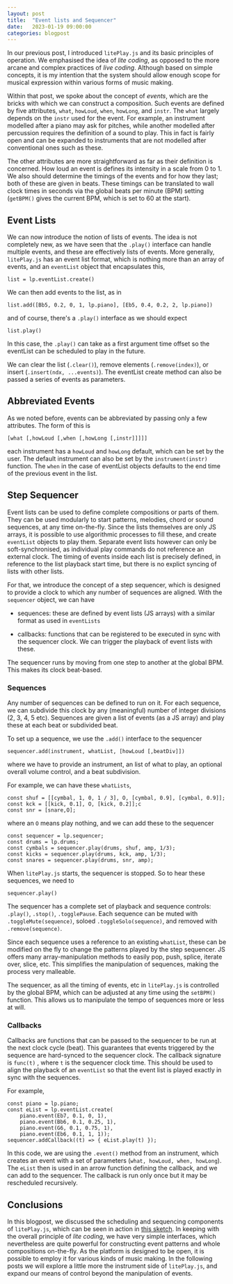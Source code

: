 ```yaml
---
layout: post
title:  "Event lists and Sequencer"
date:   2023-01-19 09:00:00
categories: blogpost
---
```


In our previous post, I introduced `litePlay.js` and its basic
principles of operation. We emphasised the idea of *lite coding*, as
opposed to the more arcane and complex practices of *live coding*.
Although based on simple concepts, it is my intention that the
system should allow enough scope for musical expression within
various forms of music making. 

Within that post, we spoke about the concept of *events*, which are
the bricks with which we can construct a composition. Such events
are defined by five attributes, `what`, `howLoud`, `when`, `howLong`,
and `instr`. The `what` largely depends on the `instr`  used for
the event. For example, an instrument modelled after a piano may
ask for pitches, while another modelled after percussion requires 
the definition of a sound to play. This in fact is fairly open and
can be expanded to instruments that are not modelled after
conventional ones such as these. 

The other attributes are more straightforward as far as their
definition is concerned. How loud an event is defines its intensity
in a scale from 0 to 1. We also should determine the timings
of the events and for how they last; both of these are given in
beats. These timings can be translated to wall clock times in
seconds via the global beats per minute (BPM) setting (`getBPM()`
gives the current BPM, which is set to 60 at the start).

Event Lists
------

We can now introduce the notion of lists of events. The idea is
not completely new, as we have seen that the `.play()` interface
can handle multiple events, and these are effectively lists of events.
More generally, `litePlay.js` has an event list format, which is
nothing more than an array of events, and an `eventList` object
that encapsulates this,

```
list = lp.eventList.create()
```

We can then add events to the list, as in

```
list.add([Bb5, 0.2, 0, 1, lp.piano], [Eb5, 0.4, 0.2, 2, lp.piano])
```

and of course, there's a `.play()` interface as we should expect

```
list.play()
```

In this case, the `.play()` can take as a first argument time offset
so the eventList can be scheduled to play in the future. 

We can clear the list (`.clear()`), remove elements
(`.remove(index)`), or insert (`.insert(ndx, ...events)`). The
eventList create method can also be passed a series of events as
parameters.

Abbreviated Events
------------

As we noted before, events can be abbreviated by passing only
a few attributes. The form of this is

```
[what [,howLoud [,when [,howLong [,instr]]]]]
```

each instrument has a `howLoud` and `howLong` default,
which can be set by the user. The default instrument can also
be set by the `instrument(instr)` function. The `when` in
the case of eventList objects defaults to the end time of the previous
event in the list.


Step Sequencer
--------

Event lists can be used to define complete compositions or parts of
them. They can be used modularly to start patterns, melodies, chord
or sound sequences, at any time on-the-fly. Since the lists themselves
are only JS arrays, it is possible to use algorithmic processes to
fill these, and create `eventList` objects to play them. Separate
event lists however can only be soft-synchronised, as individual
play commands do not reference an external clock. The timing of 
events inside each list is precisely defined, in reference to the list
playback start time, but there is no explict syncing of lists with
other lists.

For that, we introduce the concept of a step sequencer, which is
designed to provide a clock to which any number of sequences
are aligned. With the `sequencer` object, we can have

* sequences: these are defined by event lists (JS arrays) with a
similar format as used in `eventLists`

* callbacks: functions that can be registered to be executed in sync
with the sequencer clock. We can trigger the playback of event
lists with these.

The sequencer runs by moving from one step to another at the
global BPM. This makes its clock beat-based. 

### Sequences

Any number of
sequences can be defined to run on it. For each sequence, we can subdivide
this clock by any (meaningful) number of integer divisions (2, 3, 4, 5
etc). Sequences are given a list of events (as a JS array) and play
these at each beat or subdivided beat. 

To set up a sequence, we use the `.add()` interface to the sequencer

```
sequencer.add(instrument, whatList, [howLoud [,beatDiv]])
```

where we have to provide an instrument, an list of what to play, an optional
overall volume control, and a beat subdivision.

For example, we can have these `whatLists`,

```
const shuf = [[cymbal, 1, 0, 1 / 3], O, [cymbal, 0.9], [cymbal, 0.9]];
const kck = [[kick, 0.1], O, [kick, 0.2]];c
const snr = [snare,O];
```

where an `O` means play nothing, and we can add these to the sequencer

```
const sequencer = lp.sequencer;
const drums = lp.drums;
const cymbals = sequencer.play(drums, shuf, amp, 1/3);
const kicks = sequencer.play(drums, kck, amp, 1/3);
const snares = sequencer.play(drums, snr, amp);
```

When `litePlay.js` starts, the sequencer is stopped. So to hear these
sequences, we need to

```
sequencer.play()
```

The sequencer has a complete set of playback and sequence controls:
`.play()`, `.stop()`, `.togglePause`. Each sequence can be
muted with `.toggleMute(sequence)`,  soloed 
`.toggleSolo(sequence)`, and removed with `.remove(sequence)`.

Since each sequence uses a reference to an existing `whatList`, these
can be modified on the fly to change the patterns played by the step
sequencer. JS offers many array-manipulation methods to easily
pop, push, splice, iterate over, slice, etc. This simplifies the
manipulation of sequences, making the process very malleable.

The sequencer, as all the timing of events, etc in `litePlay.js` is
controlled by the global BPM, which can be adjusted at any time using
the `setBPM()` function. This allows us to manipulate the tempo
of sequences more or less at will.


### Callbacks

Callbacks are functions that can be passed to the sequencer to be
run at the next clock cycle (beat). This guarantees that events
triggered by the sequence are hard-synced to the sequencer
clock. The callback signature is `func(t)` , where `t` is the
sequencer clock time. This should be used to align the playback
of an `eventList` so that the event list is played exactly in sync
with the sequences.

For example,

```
const piano = lp.piano;
const eList = lp.eventList.create(
    piano.event(Eb7, 0.1, 0, 1),
    piano.event(Bb6, 0.1, 0.25, 1),
    piano.event(G6, 0.1, 0.75, 1),
    piano.event(Eb6, 0.1, 1, 1));
sequencer.addCallback((t) => { eList.play(t) });
```

In this code, we are using the `.event()` method from an
instrument, which creates an event with a set of parameters
(`what, howLoud, when, howLong`). The `eList` then
is used in an arrow function defining the callback, and
we can add to the sequencer. The callback is run
only once but it may be rescheduled recursively. 

Conclusions
--------

In this blogpost, we discussed the scheduling and sequencing
components of `litePlay.js`, which can be seen in action in
[this sketch](https://editor.p5js.org/vlazzarini/sketches/c4PhzF39r). 
In keeping with the overall
principle of *lite coding*, we have very simple interfaces, which
nevertheless are quite powerful for constructing event patterns
and whole compositions on-the-fly. As the platform is designed
to be open, it is possible to employ it for various kinds of music
making. In the following posts we will explore a little more the
instrument side of `litePlay.js`, and expand our means of 
control beyond the manipulation of events.



